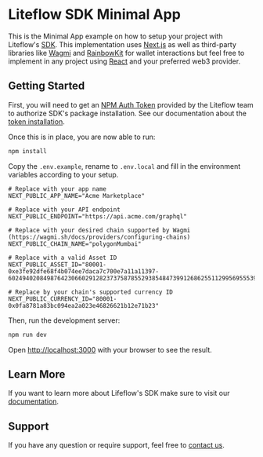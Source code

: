 # Liteflow SDK Minimal App

This is the Minimal App example on how to setup your project with Liteflow's [SDK](https://liteflow.gitbook.io/docs/). This implementation uses [Next.js](https://nextjs.org/) as well as third-party libraries like [Wagmi](https://wagmi.sh/) and [RainbowKit](https://www.rainbowkit.com/) for wallet interactions but feel free to implement in any project using [React](https://reactjs.org/) and your preferred web3 provider.

## Getting Started

First, you will need to get an [NPM Auth Token](https://docs.npmjs.com/using-private-packages-in-a-ci-cd-workflow#set-the-token-as-an-environment-variable-on-the-cicd-server) provided by the Liteflow team to authorize SDK's package installation. See our documentation about the [token installation](https://docs.liteflow.com/docs/#installation).

Once this is in place, you are now able to run:

```bash
npm install
```

Copy the `.env.example`, rename to `.env.local` and fill in the environment variables according to your setup.

```
# Replace with your app name
NEXT_PUBLIC_APP_NAME="Acme Marketplace"

# Replace with your API endpoint
NEXT_PUBLIC_ENDPOINT="https://api.acme.com/graphql"

# Replace with your desired chain supported by Wagmi (https://wagmi.sh/docs/providers/configuring-chains)
NEXT_PUBLIC_CHAIN_NAME="polygonMumbai"

# Replace with a valid Asset ID
NEXT_PUBLIC_ASSET_ID="80001-0xe3fe92dfe68f4b074ee7daca7c700e7a11a11397-60249402084987642306602912823737587855293854847399126862551129956955539542019"

# Replace by your chain's supported currency ID
NEXT_PUBLIC_CURRENCY_ID="80001-0x0fa8781a83bc094ea2a023e46826621b12e71b23"
```

Then, run the development server:

```bash
npm run dev
```

Open [http://localhost:3000](http://localhost:3000) with your browser to see the result.

## Learn More

If you want to learn more about Lifeflow's SDK make sure to visit our [documentation](https://liteflow.gitbook.io/docs/).

## Support

If you have any question or require support, feel free to [contact us](mailto:contact@liteflow.com).
